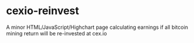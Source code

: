 cexio-reinvest
==============

A minor HTML/JavaScript/Highchart page calculating earnings if all bitcoin mining return will be re-invested at cex.io
